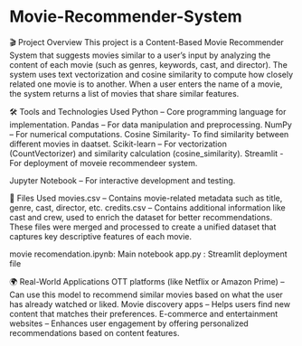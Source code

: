 # Movie-Recommender-System
🎬 Project Overview
This project is a Content-Based Movie Recommender System that suggests movies similar to a user’s input by analyzing the content of each movie (such as genres, keywords, cast, and director). The system uses text vectorization and cosine similarity to compute how closely related one movie is to another. When a user enters the name of a movie, the system returns a list of movies that share similar features.

🛠️ Tools and Technologies Used
Python – Core programming language for implementation.
Pandas – For data manipulation and preprocessing.
NumPy – For numerical computations.
Cosine Similarity- To find similarity between different movies in daatset.
Scikit-learn – For vectorization (CountVectorizer) and similarity calculation (cosine_similarity).
Streamlit - For deployment of moveie recommendeer system.

Jupyter Notebook – For interactive development and testing.

📂 Files Used
movies.csv – Contains movie-related metadata such as title, genre, cast, director, etc.
credits.csv – Contains additional information like cast and crew, used to enrich the dataset for better recommendations.
These files were merged and processed to create a unified dataset that captures key descriptive features of each movie.

movie recomendation.ipynb:  Main notebook
app.py : Streamlit deployment file

🌍 Real-World Applications
OTT platforms (like Netflix or Amazon Prime) – Can use this model to recommend similar movies based on what the user has already watched or liked.
Movie discovery apps – Helps users find new content that matches their preferences.
E-commerce and entertainment websites – Enhances user engagement by offering personalized recommendations based on content features.

